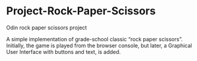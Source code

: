 # Project-Rock-Paper-Scissors

Odin rock paper scissors project

A simple implementation of grade-school classic “rock paper scissors”. Initially, the game is played from the browser console, but later, a Graphical User Interface with buttons and text, is added.
